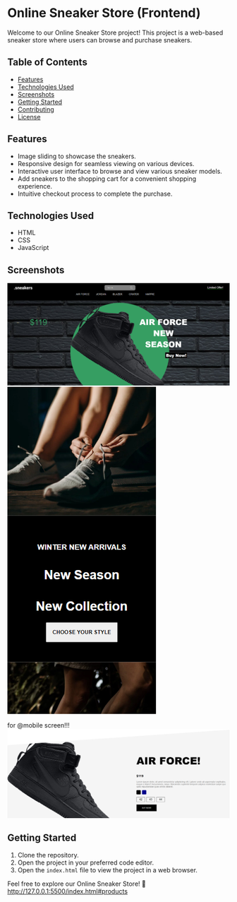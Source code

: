 # Online Sneaker Store (Frontend)

Welcome to our Online Sneaker Store project! This project is a web-based sneaker store where users can browse and purchase sneakers.

## Table of Contents

- [Features](#features)
- [Technologies Used](#technologies-used)
- [Screenshots](#screenshots)
- [Getting Started](#getting-started)
- [Contributing](#contributing)
- [License](#license)

## Features

- Image sliding to showcase the sneakers.
- Responsive design for seamless viewing on various devices.
- Interactive user interface to browse and view various sneaker models.
- Add sneakers to the shopping cart for a convenient shopping experience.
- Intuitive checkout process to complete the purchase.

## Technologies Used

- HTML
- CSS
- JavaScript

## Screenshots
![Screenshots](screenshots/scrnshot1.png)
![Screenshots](screenshots/scrnshot2.png)

for @mobile screen!!!
![Screenshots](screenshots/scrnshot3.png)


## Getting Started

1. Clone the repository.
2. Open the project in your preferred code editor.
3. Open the `index.html` file to view the project in a web browser.



Feel free to explore our Online Sneaker Store! 🚀
http://127.0.0.1:5500/index.html#products